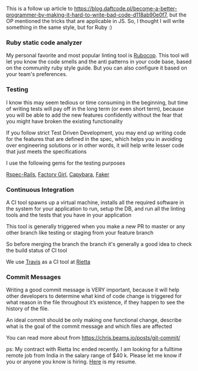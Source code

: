 This is a follow up article to https://blog.daftcode.pl/become-a-better-programmer-by-making-it-hard-to-write-bad-code-d118ab90e0f7, but the OP mentioned the tricks that are applicable in JS. So, I thought I will write something in the same style, but for Ruby :)

###  Ruby static code analyzer

My personal favorite and  most popular linting tool is [Rubocop](https://github.com/bbatsov/rubocop). This tool will let you know the code smells and the anti patterns in your code base, based on the community ruby style guide. But you can also configure it based on your team's preferences.

### Testing

I know this may seem tedious or time consuming in the beginning, but time of writing tests will pay off in the long term (or even short term), because you will be able to add the new features confidently without the fear that you might have broken the existing functionality

If you follow strict Test Driven Development, you may end up writing code for the features that are defined in the spec, which helps you in avoiding over engineering solutions or in other words, it will help write lesser code that just meets the specifications

I use the following gems for the testing purposes

[Rspec-Rails](https://github.com/rspec/rspec-rails), [Factory Girl](https://github.com/thoughtbot/factory_bot), [Capybara](https://github.com/teamcapybara/capybara), [Faker](https://github.com/stympy/faker)

### Continuous Integration

A CI tool spawns up a virtual machine, installs all the required software in the system for your application to run, setup the DB, and run all the linting tools and the tests that you have in your application

This tool is generally triggered when you make a new PR to master or any other branch like testing or staging from your feature branch

So before merging the branch the branch it's generally a good idea to check the build status of CI tool

We use [Travis](https://docs.travis-ci.com/user/languages/ruby/) as a CI tool at [Rietta](https://rietta.com/)

### Commit Messages

Writing a good commit message is VERY important, because it will help other developers to determine what kind of code change is triggered for what reason in the file throughout it’s existence, if they happen to see the history of the file.

An ideal commit should be only making one functional change, describe what is the goal of the commit message and which files are affected

You can read more about  from https://chris.beams.io/posts/git-commit/

ps: My contract with Rietta Inc ended recently. I am looking for a fulltime remote job from India in the salary range of $40 k. Please let me know if you or anyone you know is hiring. [Here](https://drive.google.com/file/d/1POWZdVX2smPxd3LPVzCZR2A3O3wO41-R/view) is my resume.
